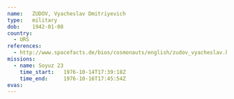 ```yaml
---
name:	ZUDOV, Vyacheslav Dmitriyevich 
type:	military
dob:	1942-01-08
country:
  - URS
references:
  - http://www.spacefacts.de/bios/cosmonauts/english/zudov_vyacheslav.htm
missions:
  - name: Soyuz 23
    time_start:   1976-10-14T17:39:18Z
    time_end:     1976-10-16T17:45:54Z
evas:
---
```

